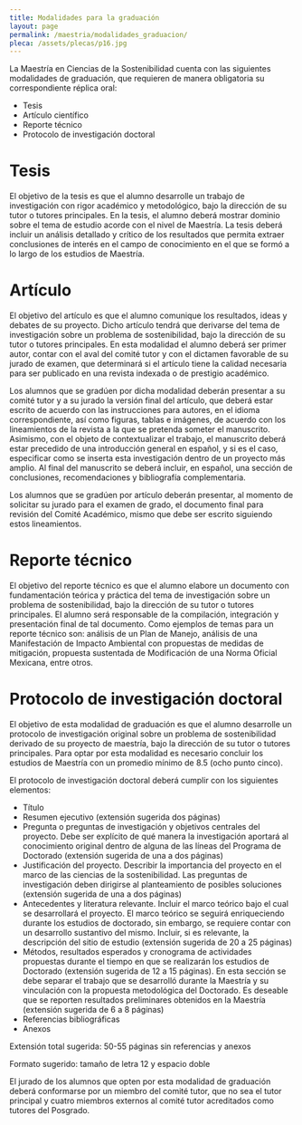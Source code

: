 ```yaml
---
title: Modalidades para la graduación
layout: page
permalink: /maestria/modalidades_graduacion/
pleca: /assets/plecas/p16.jpg
---
```


La Maestría en Ciencias de la Sostenibilidad cuenta con las siguientes
modalidades de graduación, que requieren de manera obligatoria su
correspondiente réplica oral:

 - Tesis
 - Artículo científico
 - Reporte técnico
 - Protocolo de investigación doctoral
 

# Tesis

El objetivo de la tesis es que el alumno desarrolle un trabajo de
investigación con rigor académico y metodológico, bajo la dirección de
su tutor o tutores principales. En la tesis, el alumno deberá mostrar
dominio sobre el tema de estudio acorde con el nivel de Maestría. La
tesis deberá incluir un análisis detallado y crítico de los resultados
que permita extraer conclusiones de interés en el campo de
conocimiento en el que se formó a lo largo de los estudios de
Maestría.

 
# Artículo

El objetivo del artículo es que el alumno comunique los resultados,
ideas y debates de su proyecto. Dicho artículo tendrá que derivarse
del tema de investigación sobre un problema de sostenibilidad, bajo la
dirección de su tutor o tutores principales. En esta modalidad el
alumno deberá ser primer autor, contar con el aval del comité tutor y
con el dictamen favorable de su jurado de examen, que determinará si
el artículo tiene la calidad necesaria para ser publicado en una
revista indexada o de prestigio académico.

Los alumnos que se gradúen por dicha modalidad deberán presentar a su
comité tutor y a su jurado la versión final del artículo, que deberá
estar escrito de acuerdo con las instrucciones para autores, en el
idioma correspondiente, así como figuras, tablas e imágenes, de
acuerdo con los lineamientos de la revista a la que se pretenda
someter el manuscrito. Asimismo, con el objeto de contextualizar el
trabajo, el manuscrito deberá estar precedido de una introducción
general en español, y si es el caso, especificar como se inserta esta
investigación dentro de un proyecto más amplio. Al final del
manuscrito se deberá incluir, en español, una sección de conclusiones,
recomendaciones y bibliografía complementaria.

Los alumnos que se gradúen por artículo deberán presentar, al momento
de solicitar su jurado para el examen de grado, el documento final
para revisión del Comité Académico, mismo que debe ser escrito
siguiendo estos lineamientos.

 

# Reporte técnico

El objetivo del reporte técnico es que el alumno elabore un documento
con fundamentación teórica y práctica del tema de investigación sobre
un problema de sostenibilidad, bajo la dirección de su tutor o tutores
principales. El alumno será responsable de la compilación, integración
y presentación final de tal documento. Como ejemplos de temas para un
reporte técnico son: análisis de un Plan de Manejo, análisis de una
Manifestación de Impacto Ambiental con propuestas de medidas de
mitigación, propuesta sustentada de Modificación de una Norma Oficial
Mexicana, entre otros.
 

# Protocolo de investigación doctoral

El objetivo de esta modalidad de graduación es que el alumno
desarrolle un protocolo de investigación original sobre un problema de
sostenibilidad derivado de su proyecto de maestría, bajo la dirección
de su tutor o tutores principales. Para optar por esta modalidad es
necesario concluir los estudios de Maestría con un promedio mínimo de
8.5 (ocho punto cinco).

El protocolo de investigación doctoral deberá cumplir con los
siguientes elementos:

 - Título
 - Resumen ejecutivo (extensión sugerida dos páginas)
 - Pregunta o preguntas de investigación y objetivos centrales del
   proyecto. Debe ser explícito de qué manera la investigación
   aportará al conocimiento original dentro de alguna de las líneas
   del Programa de Doctorado (extensión sugerida de una a dos páginas)
 - Justificación del proyecto. Describir la importancia del proyecto
   en el marco de las ciencias de la sostenibilidad. Las preguntas de
   investigación deben dirigirse al planteamiento de posibles
   soluciones (extensión sugerida de una a dos páginas)
 - Antecedentes y literatura relevante. Incluir el marco teórico bajo
   el cual se desarrollará el proyecto. El marco teórico se seguirá
   enriqueciendo durante los estudios de doctorado, sin embargo, se
   requiere contar con un desarrollo sustantivo del mismo. Incluir, si
   es relevante, la descripción del sitio de estudio (extensión
   sugerida de 20 a 25 páginas)
 - Métodos, resultados esperados y cronograma de actividades
   propuestas durante el tiempo en que se realizarán los estudios de
   Doctorado (extensión sugerida de 12 a 15 páginas). En esta sección
   se debe separar el trabajo que se desarrolló durante la Maestría y
   su vinculación con la propuesta metodológica del Doctorado. Es
   deseable que se reporten resultados preliminares obtenidos en la
   Maestría (extensión sugerida de 6 a 8 páginas)
 - Referencias bibliográficas
 - Anexos


Extensión total sugerida: 50-55 páginas sin referencias y anexos

Formato sugerido: tamaño de letra 12 y espacio doble

El jurado de los alumnos que opten por esta modalidad de graduación deberá conformarse por un miembro del comité tutor, que no sea el tutor principal y cuatro miembros externos al comité tutor acreditados como tutores del Posgrado.
